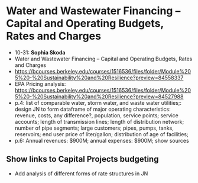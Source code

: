 # Water and Wastewater Financing – Capital and Operating Budgets, Rates and Charges
- 10-31: **Sophia Skoda**
- Water and Wastewater Financing – Capital and Operating Budgets, Rates and Charges
- https://bcourses.berkeley.edu/courses/1516536/files/folder/Module%205%20-%20Sustainability%20and%20Resilience?preview=84558337
- EPA Pricing analysis: https://bcourses.berkeley.edu/courses/1516536/files/folder/Module%205%20-%20Sustainability%20and%20Resilience?preview=84527988
- p.4: list of comparable water, storm water, and waste water utilities;: design JN to form dataframe of major operating characteristics: revenue, costs, any difference?, population, service points; service accounts; length of transmission lines; length of distribution network; number of pipe segments; large customers; pipes, pumps, tanks, reservoirs; end user price of liter/gallon; distribution of age of facilities; 
- p.6: Annual revenues: $900M; annual expenses: $900M; show sources

## Show links to Capital Projects budgeting
- Add analysis of different forms of rate structures in JN